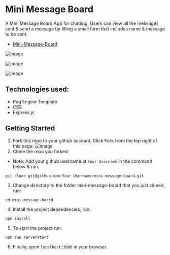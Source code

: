 # Mini Message Board

A Mini Message Board App for chatting, Users can view all the messages sent & send a message by filling a small form that includes name & message to be sent.

- [Mini-Message-Board](https://calm-springs-97378.herokuapp.com/)

![image](https://user-images.githubusercontent.com/90851899/194600787-fcc77ffa-68a5-4bd6-853c-2f412f1a220c.png)

![image](https://user-images.githubusercontent.com/90851899/194601023-5df359a3-ac93-4930-83e1-dbbdb3f1f69d.png)

![image](https://user-images.githubusercontent.com/90851899/194601083-0644b55e-ef43-46a8-90fb-08e61445fee7.png)


## Technologies used:
- Pug Engine Template
- CSS
- Express.js
 
## Getting Started
1. Fork this repo to your github account, Click Fork from the top right of this page:
![image](https://user-images.githubusercontent.com/90851899/194616702-adefb0d4-0fd1-4b70-b00c-d15a979874d7.png)
2. Clone the repo you forked:
- Note: Add your github username at ```Your Username``` in the command below & run.
```
git clone git@github.com:Your Username/mini-message-board.git
```
3. Change directory to the folder mini-message-board that you just cloned, run:
```
cd mini-message-board
```
4. Install the project dependencies, run:
```
npm install
```
5. To start the project run:
```
npm run serverstart
```
6. Finally, open ``` localhost:3000 ``` in your browser.
